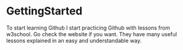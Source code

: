 # GettingStarted
To start learning Github
I start practicing Github with lessons from w3school.
Go check the website if you want. They have many useful lessons explained in an easy and understandable way.

